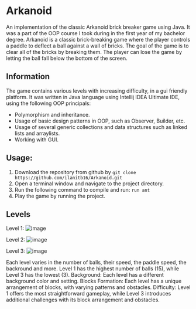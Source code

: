 # Arkanoid

An implementation of the classic Arkanoid brick breaker game using Java. It was a part of the OOP course I took during in the first year of my bachelor degree. Arkanoid is a classic brick-breaking game where the player controls a paddle to deflect a ball against a wall of bricks. The goal of the game is to clear all of the bricks by breaking them. The player can lose the game by letting the ball fall below the bottom of the screen.

## Information
The game contains various levels with increasing difficulty, in a gui friendly platform.
It was written in Java language using Intellij IDEA Ultimate IDE, using the following OOP principals:

- Polymorphism and inheritance.
- Usage of basic design patterns in OOP, such as Observer, Builder, etc.
- Usage of several generic collections and data structures such as linked lists and arraylists.
- Working with GUI.

## Usage:

1. Download the repository from github by `git clone https://github.com/ilanitb16/Arkanoid.git`
2. Open a terminal window and navigate to the project directory.
3. Run the following command to compile and run: `run ant`
4. Play the game by running the project.


## Levels
Level 1:
![image](https://github.com/ilanitb16/Arkanoid/assets/97344492/d61042f5-dc42-40a3-9c45-51e8b1ddee50)

Level 2:
![image](https://github.com/ilanitb16/Arkanoid/assets/97344492/9f7f43da-ea0e-45ce-9629-0011cf58d0e9)

Level 3:
![image](https://github.com/ilanitb16/Arkanoid/assets/97344492/61218e5e-3f1e-443b-8acf-11b943066ab4)

Each level varies in the number of balls, their speed, the paddle speed, the backround and more. 
Level 1 has the highest number of balls (15), while Level 3 has the lowest (3).
Background: Each level has a different background color and setting.
Blocks Formation: Each level has a unique arrangement of blocks, with varying patterns and obstacles.
Difficulty: Level 1 offers the most straightforward gameplay, while Level 3 introduces additional challenges with its block arrangement and obstacles.
